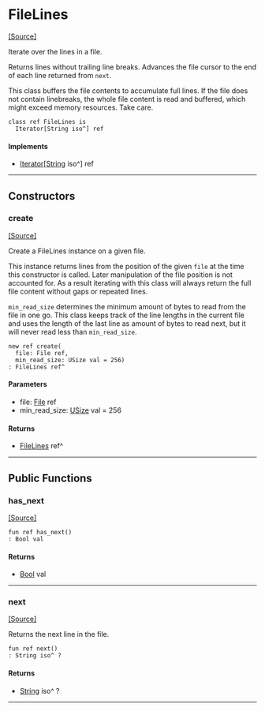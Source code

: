 # FileLines
<span class="source-link">[[Source]](src/files/file_lines.md#L3)</span>

Iterate over the lines in a file.

Returns lines without trailing line breaks.
Advances the file cursor to the end of each line returned from `next`.

This class buffers the file contents to accumulate full lines. If the file
does not contain linebreaks, the whole file content is read and buffered, which
might exceed memory resources. Take care.


```pony
class ref FileLines is
  Iterator[String iso^] ref
```

#### Implements

* [Iterator](builtin-Iterator.md)\[[String](builtin-String.md) iso^\] ref

---

## Constructors

### create
<span class="source-link">[[Source]](src/files/file_lines.md#L24)</span>


Create a FileLines instance on a given file.

This instance returns lines from the position of the given `file`
at the time this constructor is called. Later manipulation of the file position
is not accounted for. As a result iterating with this class will always return the full
file content without gaps or repeated lines.

`min_read_size` determines the minimum amount of bytes to read from the file
in one go. This class keeps track of the line lengths in the current file
and uses the length of the last line as amount of bytes to read next, but it
will never read less than `min_read_size`.


```pony
new ref create(
  file: File ref,
  min_read_size: USize val = 256)
: FileLines ref^
```
#### Parameters

*   file: [File](files-File.md) ref
*   min_read_size: [USize](builtin-USize.md) val = 256

#### Returns

* [FileLines](files-FileLines.md) ref^

---

## Public Functions

### has_next
<span class="source-link">[[Source]](src/files/file_lines.md#L45)</span>


```pony
fun ref has_next()
: Bool val
```

#### Returns

* [Bool](builtin-Bool.md) val

---

### next
<span class="source-link">[[Source]](src/files/file_lines.md#L48)</span>


Returns the next line in the file.


```pony
fun ref next()
: String iso^ ?
```

#### Returns

* [String](builtin-String.md) iso^ ?

---

